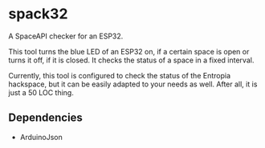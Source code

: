# spack32

A SpaceAPI checker for an ESP32.

This tool turns the blue LED of an ESP32 on, if a certain space is open
or turns it off, if it is closed.
It checks the status of a space in a fixed interval.

Currently, this tool is configured to check the status of the Entropia
hackspace, but it can be easily adapted to your needs as well.
After all, it is just a 50 LOC thing.


## Dependencies

* ArduinoJson
